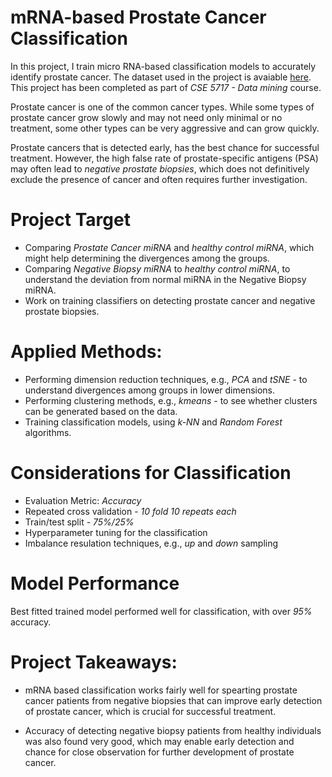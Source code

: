 # mRNA-based Prostate Cancer Classification

In this project, I train micro RNA-based classification models to accurately identify prostate cancer. The dataset used in the project is avaiable [here](https://www.ncbi.nlm.nih.gov/geo/query/acc.cgi?acc=GSE112264). This project has been completed as part of *CSE 5717 - Data mining* course.

Prostate cancer is one of the common cancer types. While some types of prostate cancer grow slowly and may not need only minimal or no treatment, some other types can be very aggressive and can grow quickly. 

Prostate cancers that is detected early, has the best chance for successful treatment. However, the high false rate of prostate-specific antigens (PSA) may often lead to *negative prostate biopsies*, which does not definitively exclude the presence of cancer and often requires further investigation.


# Project Target

* Comparing *Prostate Cancer miRNA* and *healthy control miRNA*, which might help determining the divergences among the groups.
* Comparing *Negative Biopsy miRNA* to *healthy control miRNA*, to understand the deviation from normal miRNA in the Negative Biopsy miRNA.
* Work on training classifiers on detecting prostate cancer and negative prostate biopsies. 


# Applied Methods:

* Performing dimension reduction techniques, e.g., *PCA* and *tSNE* - to understand divergences among groups in lower dimensions.
* Performing clustering methods, e.g., *kmeans* - to see whether clusters can be generated based on the data.
* Training classification models, using *k-NN* and *Random Forest* algorithms.

# Considerations for Classification

* Evaluation Metric: *Accuracy*
* Repeated cross validation - *10 fold 10 repeats each*
* Train/test split - *75%/25%*
* Hyperparameter tuning for the classification
* Imbalance resulation techniques, e.g., *up* and *down* sampling


# Model Performance

Best fitted trained model performed well for classification, with over *95%* accuracy. 

# Project Takeaways:

* mRNA based classification works fairly well for spearting prostate cancer patients from negative biopsies that can improve early detection of prostate cancer, which is crucial for successful treatment. 

* Accuracy of detecting negative biopsy patients from healthy individuals was also found very good, which may enable early detection and chance for close observation for further development of prostate cancer. 
